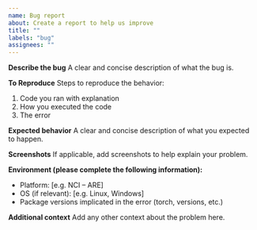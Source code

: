 ```yaml
---
name: Bug report
about: Create a report to help us improve
title: ""
labels: "bug"
assignees: ""
---
```


**Describe the bug**
A clear and concise description of what the bug is.

**To Reproduce**
Steps to reproduce the behavior:

1. Code you ran with explanation
2. How you executed the code
3. The error

**Expected behavior**
A clear and concise description of what you expected to happen.

**Screenshots**
If applicable, add screenshots to help explain your problem.

**Environment (please complete the following information):**

- Platform: [e.g. NCI – ARE]
- OS (if relevant): [e.g. Linux, Windows]
- Package versions implicated in the error (torch, versions, etc.)

**Additional context**
Add any other context about the problem here.
